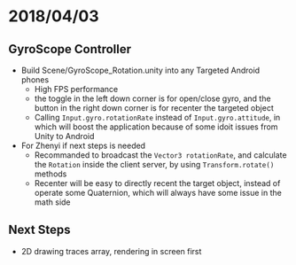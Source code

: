 # 2018/04/03
## GyroScope Controller
* Build Scene/GyroScope_Rotation.unity into any Targeted Android phones
  * High FPS performance
  * the toggle in the left down corner is for open/close gyro, and the button in the right down corner is for recenter the targeted object
  * Calling `Input.gyro.rotationRate` instead of `Input.gyro.attitude`, in which will boost the application because of some idoit issues from Unity to Android
* For Zhenyi if next steps is needed
  * Recommanded to broadcast the `Vector3 rotationRate`, and calculate the `Rotation` inside the client server, by using `Transform.rotate()` methods
  * Recenter will be easy to directly recent the target object, instead of operate some Quaternion, which will always have some issue in the math side 
## Next Steps
* 2D drawing traces array, rendering in screen first 
